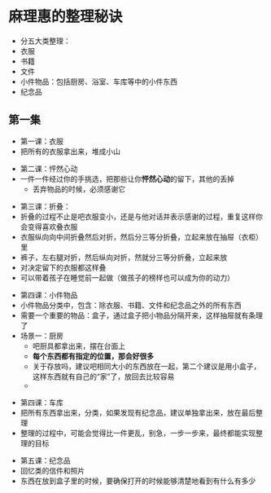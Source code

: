 # 麻理惠的整理秘诀

- 分五大类整理：
- 衣服
- 书籍
- 文件
- 小件物品：包括厨房、浴室、车库等中的小件东西
- 纪念品

## 第一集
<!-- 第一集 16:03 -->
- 第一课：衣服
- 把所有的衣服拿出来，堆成小山

<!-- 18:23 -->
- 第二课：怦然心动
- 一件一件经过你的手挑选，把那些让你**怦然心动**的留下，其他的丢掉
    - 丢弃物品的时候，必须感谢它

<!-- 20:28 -->
- 第三课：折叠：
- 折叠的过程不止是吧衣服变小，还是与他对话并表示感谢的过程，重复这样你会变得喜欢叠衣服
- 衣服纵向向中间折叠然后对折，然后分三等分折叠，立起来放在抽屉（衣柜）里
- 裤子，左右腿对折，然后纵向对折，然就分三等分折叠，立起来放
- 对决定留下的衣服都这样叠
- 可以带着孩子在睡觉前一起做（做孩子的榜样也可以成为你的动力）

<!-- 26:48 -->
- 第四课：小件物品
- 小件物品分类中，包含：除衣服、书籍、文件和纪念品之外的所有东西
- 需要一个重要的物品：盒子，通过盒子把小物品分隔开来，这样抽屉就有条理了
-  场景一：厨房
    - 吧厨具都拿出来，摆在台面上
    - **每个东西都有指定的位置，那会好很多**
    - 关于存放吗，建议吧相同大小的东西放在一起，第二个建议是用小盒子，这样东西就有自己的“家”了，放回去比较容易
    - 

<!-- 28:04 -->
- 第四课：车库
- 把所有东西拿出来，分类，如果发现有纪念品，建议单独拿出来，放在最后整理
- 整理的过程中，可能会觉得比一件更乱，别急，一步一步来，最终都能实现整理的目标

<!-- 36:21 -->
- 第五课：纪念品
- 回忆类的信件和照片
- 东西在放到盒子里的时候，要确保打开的时候能够清楚地看到有什么有多少 

